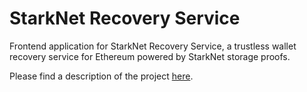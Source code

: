 # StarkNet Recovery Service
Frontend application for StarkNet Recovery Service, a trustless wallet recovery service for Ethereum powered by StarkNet storage proofs.

Please find a description of the project [here](https://github.com/Starknet-Recovery-Service).

